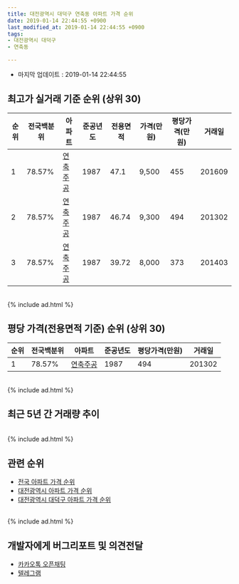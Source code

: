 ```yaml
---
title: 대전광역시 대덕구 연축동 아파트 가격 순위
date: 2019-01-14 22:44:55 +0900
last_modified_at: 2019-01-14 22:44:55 +0900
tags:
- 대전광역시 대덕구
- 연축동

---
```


* 마지막 업데이트 : 2019-01-14 22:44:55

## 최고가 실거래 기준 순위 (상위 30)


|순위|전국백분위|아파트|준공년도|전용면적|가격(만원)|평당가격(만원)|거래일|
|---|---|---|---|---|---|---|---|
|1|78.57%|[연축주공](https://search.naver.com/search.naver?query=%EB%8C%80%EC%A0%84%EA%B4%91%EC%97%AD%EC%8B%9C+%EB%8C%80%EB%8D%95%EA%B5%AC+%EC%97%B0%EC%B6%95%EB%8F%99+%EC%97%B0%EC%B6%95%EC%A3%BC%EA%B3%B5)|1987|47.1|9,500|455|201609|
|2|78.57%|[연축주공](https://search.naver.com/search.naver?query=%EB%8C%80%EC%A0%84%EA%B4%91%EC%97%AD%EC%8B%9C+%EB%8C%80%EB%8D%95%EA%B5%AC+%EC%97%B0%EC%B6%95%EB%8F%99+%EC%97%B0%EC%B6%95%EC%A3%BC%EA%B3%B5)|1987|46.74|9,300|494|201302|
|3|78.57%|[연축주공](https://search.naver.com/search.naver?query=%EB%8C%80%EC%A0%84%EA%B4%91%EC%97%AD%EC%8B%9C+%EB%8C%80%EB%8D%95%EA%B5%AC+%EC%97%B0%EC%B6%95%EB%8F%99+%EC%97%B0%EC%B6%95%EC%A3%BC%EA%B3%B5)|1987|39.72|8,000|373|201403|


<br>
{% include ad.html %}
<br>

## 평당 가격(전용면적 기준) 순위 (상위 30)


|순위|전국백분위|아파트|준공년도|평당가격(만원)|거래일|
|---|---|---|---|---|---|
|1|78.57%|[연축주공](https://search.naver.com/search.naver?query=%EB%8C%80%EC%A0%84%EA%B4%91%EC%97%AD%EC%8B%9C+%EB%8C%80%EB%8D%95%EA%B5%AC+%EC%97%B0%EC%B6%95%EB%8F%99+%EC%97%B0%EC%B6%95%EC%A3%BC%EA%B3%B5)|1987|494|201302|


<br>
{% include ad.html %}
<br>

## 최근 5년 간 거래량 추이


<div style="width:100%;">
    <canvas id="deal_progress" height="250"></canvas>
</div>

<script>
new Chart(document.getElementById("deal_progress"), {
    type: 'line',
    data: {
        labels: ['201401','201402','201403','201404','201405','201406','201407','201408','201409','201410','201411','201412','201501','201502','201503','201504','201505','201506','201507','201508','201509','201510','201511','201512','201601','201602','201603','201604','201605','201606','201607','201608','201609','201610','201611','201612','201701','201702','201703','201704','201705','201706','201707','201708','201709','201710','201711','201712','201801','201802','201803','201804','201805','201806','201807','201808','201809','201810','201811','201812','201901'],
        datasets: [{
            label: '실거래 수',
            pointRadius: 1,
            data: [3, 3, 6, 4, 2, 6, 3, 3, 9, 3, 2, 5, 3, 8, 4, 12, 3, 7, 4, 4, 4, 3, 2, 4, 2, 1, 1, 4, 9, 3, 7, 3, 6, 6, 3, 4, 6, 2, 15, 10, 8, 8, 2, 9, 7, 5, 3, 1, 6, 6, 2, 3, 3, 5, 5, 3, 1, 8, 7, 5, 1],
            borderColor: "rgba(255, 201, 14, 1)",
            backgroundColor: "rgba(255, 201, 14, 0.5)",
            fill: true,
        }]
    },
    options: {
        responsive: true,
        title: {
            display: true,
            text: '5년간 거래량 추이'
        },
        tooltips: {
            mode: 'index',
            intersect: false,
        },
        hover: {
            mode: 'nearest',
            intersect: true
        },
        scales: {
            xAxes: [{
                display: true,
                scaleLabel: {
                    display: true,
                    labelString: '년/월'
                }
            }],
            yAxes: [{
                display: true,
                ticks: {
                    suggestedMin: 0,
                },
                scaleLabel: {
                    display: true,
                    labelString: '실거래 수'
                }
            }]
        }
    }
});

</script>


<br>
{% include ad.html %}
<br>

## 관련 순위

- [전국 아파트 가격 순위](https://inasie.github.io/apt-ranking/전국)
- [대전광역시 아파트 가격 순위](https://inasie.github.io/apt-ranking/대전광역시)
- [대전광역시 대덕구 아파트 가격 순위](https://inasie.github.io/apt-ranking/대전광역시-대덕구)


<br>
{% include ad.html %}
<br>

## 개발자에게 버그리포트 및 의견전달

- [카카오톡 오픈채팅](https://open.kakao.com/o/gLJUAP4)
- [텔레그램](https://t.me/inasie)

